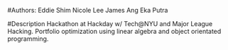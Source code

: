 #Authors:
Eddie Shim
Nicole Lee
James Ang
Eka Putra

#Description
Hackathon at Hackday w/ Tech@NYU and Major League Hacking. Portfolio optimization using linear algebra and object orientated programming.
